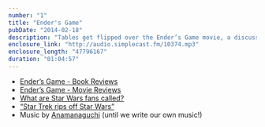 ```yaml
---
number: "1"
title: "Ender's Game"
pubDate: "2014-02-18"
description: "Tables get flipped over the Ender’s Game movie, a discussion follows about the past and future of Star Wars, while the Star Trek reboot gets compared to Star Wars."
enclosure_link: "http://audio.simplecast.fm/10374.mp3"
enclosure_length: "47796167"
duration: "01:04:57"
---
```

- [Ender’s Game - Book Reviews](http://www.goodreads.com/book/show/375802.Ender_s_Game)
- [Ender’s Game - Movie Reviews](http://www.rottentomatoes.com/m/enders-game/)
- [What are Star Wars fans called?](http://answers.yahoo.com/question/index?qid=20121203143859AAPBNjo)
- [“Star Trek rips off Star Wars”](http://www.youtube.com/watch?v=yd0j97RhZUQ)
- Music by [Anamanaguchi](http://freemusicarchive.org/music/Anamanaguchi/Power_Supply/) (until we write our own music!)
